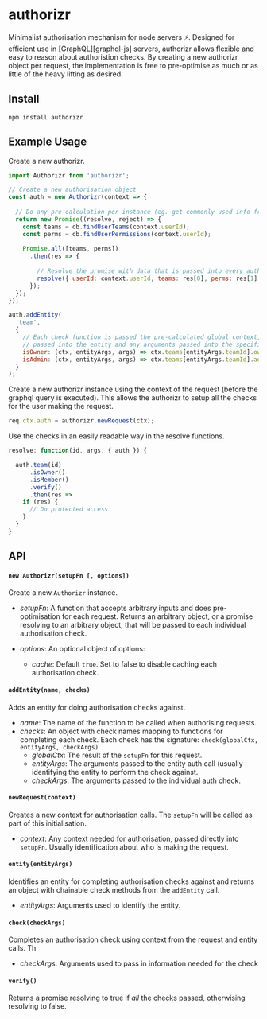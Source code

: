 # authorizr

Minimalist authorisation mechanism for node servers :zap:. Designed for efficient use in [GraphQL][graphql-js] servers, authorizr allows
flexible and easy to reason about authoristion checks. By creating a new authorizr object per request, the implementation
is free to pre-optimise as much or as little of the heavy lifting as desired.

## Install

`npm install authorizr`

## Example Usage

Create a new authorizr.

```js
import Authorizr from 'authorizr';

// Create a new authorisation object
const auth = new Authorizr(context => {
  
  // Do any pre-calculation per instance (eg. get commonly used info from db)
  return new Promise((resolve, reject) => {
    const teams = db.findUserTeams(context.userId);
    const perms = db.findUserPermissions(context.userId);
    
    Promise.all([teams, perms])
      .then(res => {
      
        // Resolve the promise with data that is passed into every auth check
        resolve({ userId: context.userId, teams: res[0], perms: res[1] })
      });
  });
});

auth.addEntity(
  'team',
  {
    // Each check function is passed the pre-calculated global context, any arguments
    // passed into the entity and any arguments passed into the specific check
    isOwner: (ctx, entityArgs, args) => ctx.teams[entityArgs.teamId].owner === ctx.userId,
    isAdmin: (ctx, entityArgs, args) => ctx.teams[entityArgs.teamId].admin === ctx.userId
  }
);
```

Create a new authorizr instance using the context of the request (before the graphql query is executed). This allows the authorizr to
setup all the checks for the user making the request.

```js
req.ctx.auth = authorizr.newRequest(ctx);
```

Use the checks in an easily readable way in the resolve functions.

```js
resolve: function(id, args, { auth }) {

  auth.team(id)
      .isOwner()
      .isMember()
      .verify()
      .then(res => 
    if (res) {
      // Do protected access
    }
  }
}
```

## API

#### `new Authorizr(setupFn [, options])`

Create a new `Authorizr` instance.

- *setupFn*: A function that accepts arbitrary inputs and does pre-optimisation for each request. Returns an arbitrary object, or a promise resolving to an arbitrary object, that will be passed to each individual authorisation check.

- *options*: An optional object of options:
  - *cache*: Default `true`. Set to false to disable caching each authorisation check.
  
#### `addEntity(name, checks)`

Adds an entity for doing authorisation checks against.

- *name*: The name of the function to be called when authorising requests.
- *checks*: An object with check names mapping to functions for completing each check. Each check has the signature:
  `check(globalCtx, entityArgs, checkArgs)`
  - *globalCtx*: The result of the `setupFn` for this request.
  - *entityArgs*: The arguments passed to the entity auth call (usually identifying the entity to perform the check against.
  - *checkArgs*: The arguments passed to the individual auth check.

#### `newRequest(context)`

Creates a new context for authorisation calls. The `setupFn` will be called as part of this initialisation.

- *context*: Any context needed for authorisation, passed directly into `setupFn`. Usually identification about who is making the request.

#### `entity(entityArgs)`

Identifies an entity for completing authorisation checks against and returns an object with chainable check methods from the `addEntity` call.

- *entityArgs*: Arguments used to identify the entity.

#### `check(checkArgs)`

Completes an authorisation check using context from the request and entity calls. Th

- *checkArgs*: Arguments used to pass in information needed for the check

#### `verify()`

Returns a promise resolving to true if *all* the checks passed, otherwising resolving to false.
